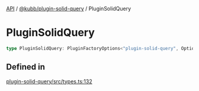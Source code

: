 [API](../../../packages.md) / [@kubb/plugin-solid-query](../index.md) / PluginSolidQuery

# PluginSolidQuery

```ts
type PluginSolidQuery: PluginFactoryOptions<"plugin-solid-query", Options, ResolvedOptions, never, ResolvePathOptions>;
```

## Defined in

[plugin-solid-query/src/types.ts:132](https://github.com/kubb-project/kubb/blob/ff80665146ae086e044807d0072fda660e72e1fd/packages/plugin-solid-query/src/types.ts#L132)
